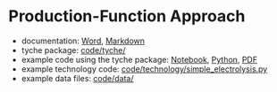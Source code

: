 # Production-Function Approach

*    documentation: [Word](production-function.docx), [Markdown](production-function.md)
*    tyche package: [code/tyche/](code/tyche)
*    example code using the tyche package: [Notebook](code/example.ipynb), [Python](code/example.py), [PDF](code/example.pdf)
*    example technology code: [code/technology/simple_electrolysis.py](code/technlogy/simple_electrolysis.py)
*    example data files: [code/data/](code/data/)
